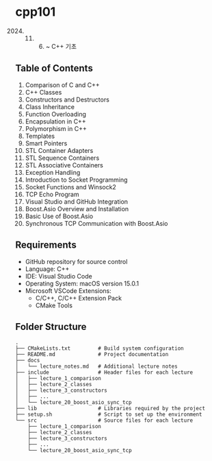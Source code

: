 # cpp101
2024. 11. 06. ~ C++ 기초

## Table of Contents

1. Comparison of C and C++
2. C++ Classes
3. Constructors and Destructors
4. Class Inheritance
5. Function Overloading
6. Encapsulation in C++
7. Polymorphism in C++
8. Templates
9. Smart Pointers
10. STL Container Adapters
11. STL Sequence Containers
12. STL Associative Containers
13. Exception Handling
14. Introduction to Socket Programming
15. Socket Functions and Winsock2
16. TCP Echo Program
17. Visual Studio and GitHub Integration
18. Boost.Asio Overview and Installation
19. Basic Use of Boost.Asio
20. Synchronous TCP Communication with Boost.Asio

## Requirements

- GitHub repository for source control
- Language: C++
- IDE: Visual Studio Code
- Operating System: macOS version 15.0.1
- Microsoft VSCode Extensions:
  - C/C++, C/C++ Extension Pack
  - CMake Tools

## Folder Structure
```
.
├── CMakeLists.txt         # Build system configuration
├── README.md              # Project documentation
├── docs
│   └── lecture_notes.md   # Additional lecture notes
├── include                # Header files for each lecture
│   ├── lecture_1_comparison
│   ├── lecture_2_classes
│   ├── lecture_3_constructors
│   ├── ...
│   └── lecture_20_boost_asio_sync_tcp
├── lib                    # Libraries required by the project
├── setup.sh               # Script to set up the environment
└── src                    # Source files for each lecture
    ├── lecture_1_comparison
    ├── lecture_2_classes
    ├── lecture_3_constructors
    ├── ...
    └── lecture_20_boost_asio_sync_tcp
```